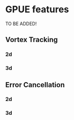 # GPUE features

TO BE ADDED!

## Vortex Tracking

### 2d
### 3d

## Error Cancellation

### 2d
### 3d

